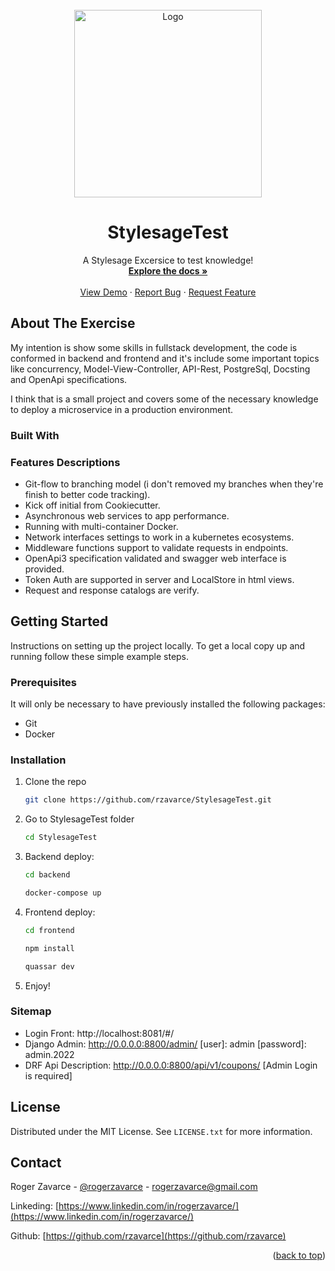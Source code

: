  

<!-- PROJECT LOGO -->
<br />
<div align="center">
  <a href="https://carto.com/">
    <img src="https://stylesage.co/_nuxt/img/logo_standard.379f4cc.svg" alt="Logo" width="300">
  </a>

  <h1 align="center">StylesageTest</h1>

  <p align="center">
    A Stylesage Excersice to test knowledge!
    <br />
    <a href="https://github.com/othneildrew/Best-README-Template"><strong>Explore the docs »</strong></a>
    <br />
    <br />
    <a href="https://github.com/othneildrew/Best-README-Template">View Demo</a>
    ·
    <a href="https://github.com/othneildrew/Best-README-Template/issues">Report Bug</a>
    ·
    <a href="https://github.com/othneildrew/Best-README-Template/issues">Request Feature</a>
  </p>
</div>


## About The Exercise

My intention is show some skills in fullstack development, the code is conformed in backend and frontend 
and it's include some important topics like concurrency, Model-View-Controller, API-Rest, PostgreSql, Docsting and OpenApi specifications.

I think that is a small project and covers some of the necessary knowledge to deploy a microservice in a production environment.

### Built With

### Features Descriptions

* Git-flow to branching model (i don't removed my branches when they're finish to better code tracking).
* Kick off initial from Cookiecutter.
* Asynchronous web services to app performance.
* Running with multi-container Docker.
* Network interfaces settings to work in a kubernetes ecosystems.
* Middleware functions support to validate requests in endpoints.
* OpenApi3 specification validated and swagger web interface is provided.
* Token Auth are supported in server and LocalStore in html views.
* Request and response catalogs are verify.

<!-- GETTING STARTED -->
## Getting Started

Instructions on setting up the project locally.
To get a local copy up and running follow these simple example steps.

### Prerequisites

It will only be necessary to have previously installed the following packages:

* Git
* Docker

### Installation

1. Clone the repo
   ```sh
   git clone https://github.com/rzavarce/StylesageTest.git
   ```
2. Go to StylesageTest folder
   ```sh
   cd StylesageTest
   ```
3. Backend deploy:
   ```sh
   cd backend
   ```
   ```sh
   docker-compose up
   ```   
4. Frontend deploy:
   ```sh
   cd frontend
   ```
   ```sh
   npm install
   ```
   ```sh
   quassar dev
   ```
5. Enjoy! 


### Sitemap
* Login Front: http://localhost:8081/#/ 
* Django Admin: http://0.0.0.0:8800/admin/
  [user]: admin
  [password]: admin.2022
* DRF Api Description: http://0.0.0.0:8800/api/v1/coupons/
  [Admin Login is required]

## License

Distributed under the MIT License. See `LICENSE.txt` for more information.

## Contact

Roger Zavarce - [@rogerzavarce](https://twitter.com/rogerzavarce) - rogerzavarce@gmail.com

Linkeding: [https://www.linkedin.com/in/rogerzavarce/](https://www.linkedin.com/in/rogerzavarce/)

Github: [https://github.com/rzavarce](https://github.com/rzavarce)

<p align="right">(<a href="#top">back to top</a>)</p>

